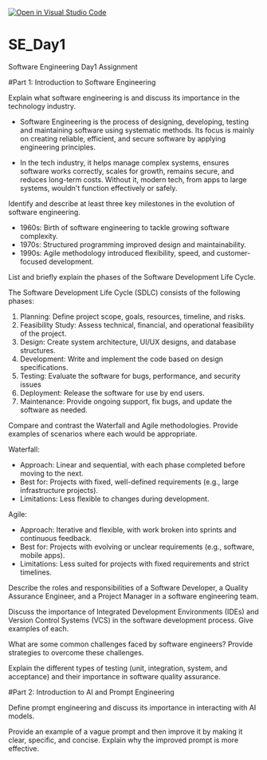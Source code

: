 [![Open in Visual Studio Code](https://classroom.github.com/assets/open-in-vscode-2e0aaae1b6195c2367325f4f02e2d04e9abb55f0b24a779b69b11b9e10269abc.svg)](https://classroom.github.com/online_ide?assignment_repo_id=18364596&assignment_repo_type=AssignmentRepo)
# SE_Day1
Software Engineering Day1 Assignment

#Part 1: Introduction to Software Engineering

Explain what software engineering is and discuss its importance in the technology industry.

- Software Engineering is the process of designing, developing, testing and maintaining software using systematic methods.
 Its focus is mainly on creating reliable, efficient, and secure software by applying engineering principles.

- In the tech industry, it helps manage complex systems, ensures software works correctly, scales for growth, remains secure, and reduces long-term costs. Without it, modern tech, from apps to large systems, wouldn't function effectively or safely.

Identify and describe at least three key milestones in the evolution of software engineering.

- 1960s: Birth of software engineering to tackle growing software complexity.
- 1970s: Structured programming improved design and maintainability.
- 1990s: Agile methodology introduced flexibility, speed, and customer-focused development.

List and briefly explain the phases of the Software Development Life Cycle.

The Software Development Life Cycle (SDLC) consists of the following phases:

1. Planning: Define project scope, goals, resources, timeline, and risks.
2. Feasibility Study: Assess technical, financial, and operational feasibility of the project.
3. Design: Create system architecture, UI/UX designs, and database structures.
4. Development: Write and implement the code based on design specifications.
5. Testing: Evaluate the software for bugs, performance, and security issues
6. Deployment: Release the software for use by end users.
7. Maintenance: Provide ongoing support, fix bugs, and update the software as needed.


Compare and contrast the Waterfall and Agile methodologies. Provide examples of scenarios where each would be appropriate.

Waterfall:
- Approach: Linear and sequential, with each phase completed before moving to the next.
- Best for: Projects with fixed, well-defined requirements (e.g., large infrastructure projects).
- Limitations: Less flexible to changes during development.

Agile:
- Approach: Iterative and flexible, with work broken into sprints and continuous feedback.
- Best for: Projects with evolving or unclear requirements (e.g., software, mobile apps).
- Limitations: Less suited for projects with fixed requirements and strict timelines.


Describe the roles and responsibilities of a Software Developer, a Quality Assurance Engineer, and a Project Manager in a software engineering team.


Discuss the importance of Integrated Development Environments (IDEs) and Version Control Systems (VCS) in the software development process. Give examples of each.


What are some common challenges faced by software engineers? Provide strategies to overcome these challenges.


Explain the different types of testing (unit, integration, system, and acceptance) and their importance in software quality assurance.


#Part 2: Introduction to AI and Prompt Engineering


Define prompt engineering and discuss its importance in interacting with AI models.


Provide an example of a vague prompt and then improve it by making it clear, specific, and concise. Explain why the improved prompt is more effective.
